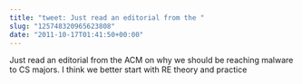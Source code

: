 ```yaml
---
title: "tweet: Just read an editorial from the "
slug: "125748320965623808"
date: "2011-10-17T01:41:50+00:00"
---
```

Just read an editorial from the ACM on why we should be reaching malware to CS majors. I think we better start with RE theory and practice